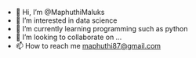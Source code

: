 - 👋 Hi, I’m @MaphuthiMaluks
- 👀 I’m interested in data science 
- 🌱 I’m currently learning programming such as python 
- 💞️ I’m looking to collaborate on ...
- 📫 How to reach me maphuthi87@gmail.com

<!---
MaphuthiMaluks/MaphuthiMaluks is a ✨ special ✨ repository because its `README.md` (this file) appears on your GitHub profile.
You can click the Preview link to take a look at your changes.
--->
